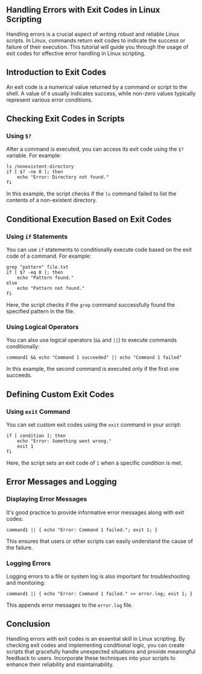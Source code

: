 ## Handling Errors with Exit Codes in Linux Scripting
Handling errors is a crucial aspect of writing robust and reliable Linux scripts. In Linux, commands return exit codes to
indicate the success or failure of their execution. This tutorial will guide you through the usage of exit codes for effective
error handling in Linux scripting.

## Introduction to Exit Codes
An exit code is a numerical value returned by a command or script to the shell. A value of `0` usually indicates success, 
while non-zero values typically represent various error conditions.

## Checking Exit Codes in Scripts

### Using `$?`
After a command is executed, you can access its exit code using the `$?` variable. For example:

```
ls /nonexistent-directory
if [ $? -ne 0 ]; then
    echo "Error: Directory not found."
fi
```
In this example, the script checks if the `ls` command failed to list the contents of a non-existent directory.

## Conditional Execution Based on Exit Codes

### Using `if` Statements
You can use `if` statements to conditionally execute code based on the exit code of a command. For example:

```
grep "pattern" file.txt
if [ $? -eq 0 ]; then
    echo "Pattern found."
else
    echo "Pattern not found."
fi
```
Here, the script checks if the `grep` command successfully found the specified pattern in the file.

### Using Logical Operators
You can also use logical operators (`&&` and `||`) to execute commands conditionally:

```
command1 && echo "Command 1 succeeded" || echo "Command 1 failed"
```
In this example, the second command is executed only if the first one succeeds.

## Defining Custom Exit Codes

### Using `exit` Command
You can set custom exit codes using the `exit` command in your script:

```
if [ condition ]; then
    echo "Error: Something went wrong."
    exit 1
fi
```

Here, the script sets an exit code of `1` when a specific condition is met.

## Error Messages and Logging

### Displaying Error Messages
It's good practice to provide informative error messages along with exit codes:

```
command1 || { echo "Error: Command 1 failed."; exit 1; }
```
This ensures that users or other scripts can easily understand the cause of the failure.

### Logging Errors
Logging errors to a file or system log is also important for troubleshooting and monitoring:

```
command1 || { echo "Error: Command 1 failed." >> error.log; exit 1; }
```
This appends error messages to the `error.log` file.

## Conclusion
Handling errors with exit codes is an essential skill in Linux scripting. By checking exit codes and implementing conditional
logic, you can create scripts that gracefully handle unexpected situations and provide meaningful feedback to users. Incorporate
these techniques into your scripts to enhance their reliability and maintainability.